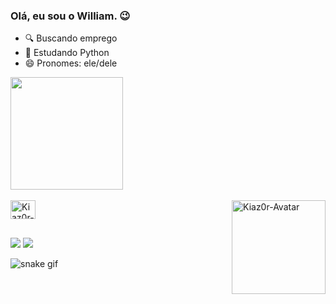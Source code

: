 ### Olá, eu sou o William. 😉

- 🔍 Buscando emprego
- 🌱 Estudando Python
- 😄 Pronomes: ele/dele

<div>
  <a href="https://github.com/Kiaz0r">
  <img height="180em" src="https://github-readme-stats.vercel.app/api?username=kiaz0r&show_icons=true&theme=dark"/>
</div>
<div style="display: inline_block"><br>
  <img align="center" alt="Kiaz0r-Python" height="30" width="40" src="https://cdn.jsdelivr.net/gh/devicons/devicon/icons/python/python-original.svg">
  <img align="right" alt="Kiaz0r-Avatar" height="150" width="150" src="https://cdn.discordapp.com/attachments/696467083646730393/1103044084756656198/1a1d3d29-91d6-437c-8243-f2d75c64d3ed.png">
</div>

##

<div>
  <a href="https://www.instagram.com/kiaz0r/" target="_blank"><img src="https://img.shields.io/badge/Instagram-E4405F?style=for-the-badge&logo=instagram&logoColor=white" target="_blank"></a>
  <a href="https://www.linkedin.com/in/william-rocha-418a04203/" target="_blank"><img src="https://img.shields.io/badge/LinkedIn-0077B5?style=for-the-badge&logo=linkedin&logoColor=white" target="_blank"></a>
</div>

![snake gif](https://github.com/Kiaz0r/Kiaz0r/blob/output/github-contribution-grid-snake.svg)
